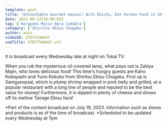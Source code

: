 ```yaml
---
template: post
title: 'Untouchable Gourmet manzai! With Ebichu, Eat Korean Food in Shin-Okubo!'
date: 2023-09-13T10:00:02Z
tag: ['Harapeko Majin Abra Cadabra']
category: ['Shiritsu Ebisu Chugaku']
author: auto 
videoID: 2fDY75dmmSY
subTitle: 2fDY75dmmSY.vtt
---
```

It is broadcast every Wednesday late at night on Tokai TV.

When you rub the mysterious oil-covered lamp, what pops out is Zakiya Majin, who loves delicious food! This time's hungry guests are Kaho Kobayashi and Yuno Kokubo from Shiritsu Ebisu Chugaku. First up is Samgyeopsal, which is plump shrimp wrapped in pork belly and grilled, at a popular restaurant with a long line of people and reputed to be the best value for money! Furthermore, it is dipped in plenty of cheese and shows off its mellow Tairage Ebisu face!

*Part of the content broadcast on July 19, 2023. Information such as stores and products is as of the time of broadcast.
*Scheduled to be updated every Wednesday at 7pm

